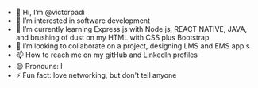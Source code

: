 - 👋 Hi, I’m @victorpadi
- 👀 I’m interested in software development
- 🌱 I’m currently learning Express.js with Node.js, REACT NATIVE, JAVA,  and brushing of dust on my HTML with CSS plus Bootstrap
- 💞️ I’m looking to collaborate on a project, designing LMS and EMS app's
- 📫 How to reach me on my gitHub and LinkedIn profiles
- 😄 Pronouns: I
- ⚡ Fun fact: love networking, but don't tell anyone 

<!---
victorpadi/victorpadi is a ✨ special ✨ repository because its `README.md` (this file) appears on your GitHub profile.
You can click the Preview link to take a look at your changes.
--->
